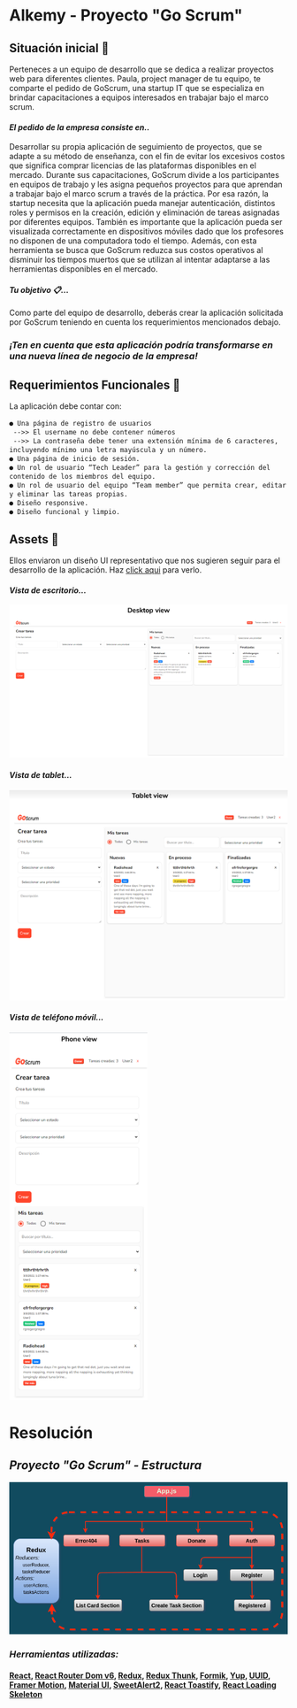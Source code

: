 # Alkemy - Proyecto "Go Scrum"

## **Situación inicial 📍**

Perteneces a un equipo de desarrollo que se dedica a realizar proyectos web para diferentes clientes. Paula, project manager de tu equipo, te comparte el pedido de GoScrum, una startup IT que se especializa en brindar capacitaciones a equipos interesados en trabajar bajo el marco scrum.

#### _El pedido de la empresa consiste en.._

Desarrollar su propia aplicación de seguimiento de proyectos, que se adapte a su método de enseñanza, con el fin de evitar los excesivos costos que significa comprar licencias de las plataformas disponibles en el mercado.
Durante sus capacitaciones, GoScrum divide a los participantes en equipos de trabajo y les asigna pequeños proyectos para que aprendan a trabajar bajo el marco scrum a través de la práctica. Por esa razón, la startup necesita que la aplicación pueda manejar autenticación, distintos roles y permisos en la creación, edición y eliminación de tareas asignadas por diferentes equipos. También es importante que la aplicación pueda ser visualizada correctamente en dispositivos móviles dado que los profesores no disponen de una computadora todo el tiempo.
Además, con esta herramienta se busca que GoScrum reduzca sus costos operativos al disminuir los tiempos muertos que se utilizan al intentar adaptarse a las herramientas disponibles en el mercado.

#### _Tu objetivo 📋..._

Como parte del equipo de desarrollo, deberás crear la aplicación solicitada por GoScrum teniendo en cuenta los requerimientos mencionados debajo.

### **_¡Ten en cuenta que esta aplicación podría transformarse en una nueva línea de negocio de la empresa!_**

## **Requerimientos Funcionales 🔧**

La aplicación debe contar con:

    ● Una página de registro de usuarios
     -->> El username no debe contener números
     -->> La contraseña debe tener una extensión mínima de 6 caracteres, incluyendo mínimo una letra mayúscula y un número.
    ● Una página de inicio de sesión.
    ● Un rol de usuario “Tech Leader” para la gestión y corrección del contenido de los miembros del equipo.
    ● Un rol de usuario del equipo “Team member” que permita crear, editar y eliminar las tareas propias.
    ● Diseño responsive.
    ● Diseño funcional y limpio.

## **Assets 🎨**

Ellos enviaron un diseño UI representativo que nos sugieren seguir para el desarrollo de la aplicación. Haz [click aqui](https://www.figma.com/file/wSmFpIbc3uk60Qy0IsMvtt/GOSCRUM?node-id=0%3A1) para verlo.

#### **_Vista de escritorio..._**

[![Desktop view](https://raw.githubusercontent.com/LuisGerezM/GoScrum/master/src/assets/design/GoScrum-DesktopView.png)](https://github.com/LuisGerezM/GoScrum/blob/master/src/assets/design/GoScrum-DesktopView.png)

#### **_Vista de tablet..._**

[![Tablet view](https://raw.githubusercontent.com/LuisGerezM/GoScrum/master/src/assets/design/GoScrum-TabletView.png)](https://github.com/LuisGerezM/GoScrum/blob/master/src/assets/design/GoScrum-TabletView.png)

#### **_Vista de teléfono móvil..._**

[![Mobile view](https://raw.githubusercontent.com/LuisGerezM/GoScrum/master/src/assets/design/GoScrum-MobileView.png)](https://github.com/LuisGerezM/GoScrum/blob/master/src/assets/design/GoScrum-MobileView.png)

# Resolución

## **_Proyecto "Go Scrum" - Estructura_**

[![GoScrum-structure](https://raw.githubusercontent.com/LuisGerezM/GoScrum/master/src/assets/design/GoScrum-Estructura.png)](https://github.com/LuisGerezM/GoScrum/blob/master/src/assets/design/GoScrum-Estructura.png)

### **_Herramientas utilizadas:_**

#### [React](https://es.reactjs.org/), [React Router Dom v6](https://reactrouter.com/docs/en/v6/getting-started/overview), [Redux](https://es.redux.js.org/), [Redux Thunk](https://github.com/reduxjs/redux-thunk), [Formik](https://formik.org/), [Yup](https://www.npmjs.com/package/yup), [UUID](https://www.npmjs.com/package/uuid), [Framer Motion](https://www.framer.com/docs/), [Material UI](https://mui.com/), [SweetAlert2](https://sweetalert2.github.io/), [React Toastify](https://fkhadra.github.io/react-toastify/introduction/), [React Loading Skeleton](hthttps://www.npmjs.com/package/react-loading-skeleton)
